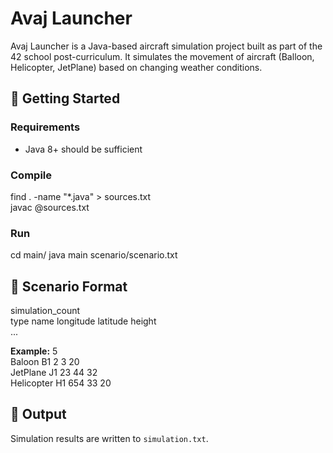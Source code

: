 # Avaj Launcher

Avaj Launcher is a Java-based aircraft simulation project built as part of the 42 school post-curriculum. 
It simulates the movement of aircraft (Balloon, Helicopter, JetPlane) based on changing weather conditions.

## 🚀 Getting Started

### Requirements
- Java 8+ should be sufficient

### Compile
find . -name "*.java" > sources.txt  
javac @sources.txt

### Run
cd main/
java main scenario/scenario.txt

## 📄 Scenario Format

simulation_count  
type name longitude latitude height  
...

**Example:**
5  
Baloon B1 2 3 20  
JetPlane J1 23 44 32  
Helicopter H1 654 33 20  

## 📝 Output

Simulation results are written to `simulation.txt`.
